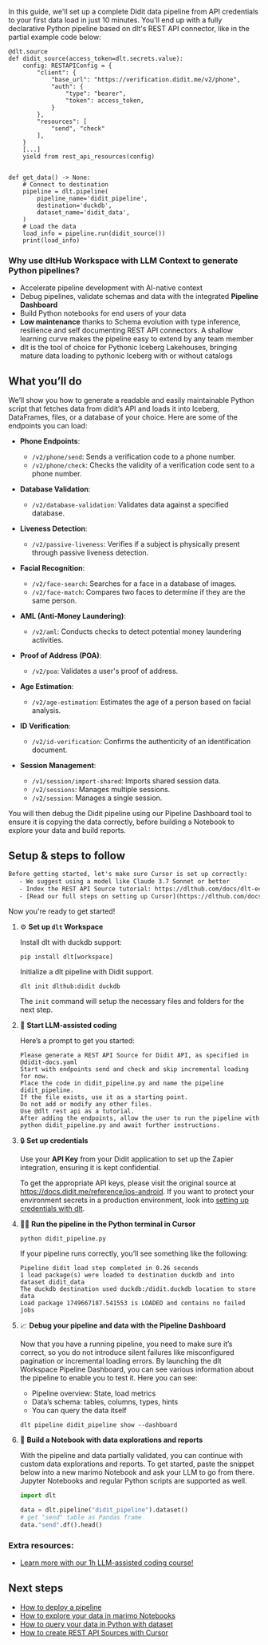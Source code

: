In this guide, we'll set up a complete Didit data pipeline from API credentials to your first data load in just 10 minutes. You'll end up with a fully declarative Python pipeline based on dlt's REST API connector, like in the partial example code below:

```python-outcome
@dlt.source
def didit_source(access_token=dlt.secrets.value):
    config: RESTAPIConfig = {
        "client": {
            "base_url": "https://verification.didit.me/v2/phone",
            "auth": {
                "type": "bearer",
                "token": access_token,
            }
        },
        "resources": [
            "send", "check"
        ],
    }
    [...]
    yield from rest_api_resources(config)


def get_data() -> None:
    # Connect to destination
    pipeline = dlt.pipeline(
        pipeline_name='didit_pipeline',
        destination='duckdb',
        dataset_name='didit_data', 
    )
    # Load the data
    load_info = pipeline.run(didit_source())
    print(load_info) 
```

### Why use dltHub Workspace with LLM Context to generate Python pipelines?

- Accelerate pipeline development with AI-native context
- Debug pipelines, validate schemas and data with the integrated **Pipeline Dashboard**
- Build Python notebooks for end users of your data
- **Low maintenance** thanks to Schema evolution with type inference, resilience and self documenting REST API connectors. A shallow learning curve makes the pipeline easy to extend by any team member
- dlt is the tool of choice for Pythonic Iceberg Lakehouses, bringing mature data loading to pythonic Iceberg with or without catalogs

## What you’ll do

We’ll show you how to generate a readable and easily maintainable Python script that fetches data from didit’s API and loads it into Iceberg, DataFrames, files, or a database of your choice. Here are some of the endpoints you can load:

- **Phone Endpoints**: 
  - `/v2/phone/send`: Sends a verification code to a phone number.
  - `/v2/phone/check`: Checks the validity of a verification code sent to a phone number.

- **Database Validation**: 
  - `/v2/database-validation`: Validates data against a specified database.

- **Liveness Detection**: 
  - `/v2/passive-liveness`: Verifies if a subject is physically present through passive liveness detection.

- **Facial Recognition**: 
  - `/v2/face-search`: Searches for a face in a database of images.
  - `/v2/face-match`: Compares two faces to determine if they are the same person.

- **AML (Anti-Money Laundering)**: 
  - `/v2/aml`: Conducts checks to detect potential money laundering activities.

- **Proof of Address (POA)**: 
  - `/v2/poa`: Validates a user's proof of address.

- **Age Estimation**: 
  - `/v2/age-estimation`: Estimates the age of a person based on facial analysis.

- **ID Verification**: 
  - `/v2/id-verification`: Confirms the authenticity of an identification document.

- **Session Management**: 
  - `/v1/session/import-shared`: Imports shared session data.
  - `/v2/sessions`: Manages multiple sessions.
  - `/v2/session`: Manages a single session.

You will then debug the Didit pipeline using our Pipeline Dashboard tool to ensure it is copying the data correctly, before building a Notebook to explore your data and build reports.

## Setup & steps to follow

```default
Before getting started, let's make sure Cursor is set up correctly:
   - We suggest using a model like Claude 3.7 Sonnet or better
   - Index the REST API Source tutorial: https://dlthub.com/docs/dlt-ecosystem/verified-sources/rest_api/ and add it to context as **@dlt rest api**
   - [Read our full steps on setting up Cursor](https://dlthub.com/docs/dlt-ecosystem/llm-tooling/cursor-restapi#23-configuring-cursor-with-documentation)
```

Now you're ready to get started!

1. ⚙️ **Set up `dlt` Workspace**
    
    Install dlt with duckdb support:
    ```shell
    pip install dlt[workspace]
    ```

    Initialize a dlt pipeline with Didit support.
    ```shell
    dlt init dlthub:didit duckdb
    ```

    The `init` command will setup the necessary files and folders for the next step.
    
2. 🤠 **Start LLM-assisted coding**
    
    Here’s a prompt to get you started:
    
    ```prompt
    Please generate a REST API Source for Didit API, as specified in @didit-docs.yaml 
    Start with endpoints send and check and skip incremental loading for now. 
    Place the code in didit_pipeline.py and name the pipeline didit_pipeline. 
    If the file exists, use it as a starting point. 
    Do not add or modify any other files. 
    Use @dlt rest api as a tutorial. 
    After adding the endpoints, allow the user to run the pipeline with python didit_pipeline.py and await further instructions.
    ```

    
3. 🔒 **Set up credentials** 
    
    Use your **API Key** from your Didit application to set up the Zapier integration, ensuring it is kept confidential.
    
    To get the appropriate API keys, please visit the original source at https://docs.didit.me/reference/ios-android.
    If you want to protect your environment secrets in a production environment, look into [setting up credentials with dlt](https://dlthub.com/docs/walkthroughs/add_credentials).
    
4. 🏃‍♀️ **Run the pipeline in the Python terminal in Cursor**
    
    ```shell
    python didit_pipeline.py
    ```
    
    If your pipeline runs correctly, you’ll see something like the following:
    
    ```shell
    Pipeline didit load step completed in 0.26 seconds
    1 load package(s) were loaded to destination duckdb and into dataset didit_data
    The duckdb destination used duckdb:/didit.duckdb location to store data
    Load package 1749667187.541553 is LOADED and contains no failed jobs
    ```
    
5. 📈 **Debug your pipeline and data with the Pipeline Dashboard**

    Now that you have a running pipeline, you need to make sure it’s correct, so you do not introduce silent failures like misconfigured pagination or incremental loading errors. By launching the dlt Workspace Pipeline Dashboard, you can see various information about the pipeline to enable you to test it. Here you can see:
    - Pipeline overview: State, load metrics
    - Data’s schema: tables, columns, types, hints
    - You can query the data itself
    
    ```shell
    dlt pipeline didit_pipeline show --dashboard
    ```
    
6. 🐍 **Build a Notebook with data explorations and reports**

    With the pipeline and data partially validated, you can continue with custom data explorations and reports. To get started, paste the snippet below into a new marimo Notebook and ask your LLM to go from there. Jupyter Notebooks and regular Python scripts are supported as well.

    
    ```python
    import dlt

   data = dlt.pipeline("didit_pipeline").dataset()
   # get "send" table as Pandas frame
   data."send".df().head()
    ```

### Extra resources:

- [Learn more with our 1h LLM-assisted coding course!](https://www.youtube.com/watch?v=GGid70rnJuM)

## Next steps

- [How to deploy a pipeline](https://dlthub.com/docs/walkthroughs/deploy-a-pipeline)
- [How to explore your data in marimo Notebooks](https://dlthub.com/docs/general-usage/dataset-access/marimo)
- [How to query your data in Python with dataset](https://dlthub.com/docs/general-usage/dataset-access/dataset)
- [How to create REST API Sources with Cursor](https://dlthub.com/docs/dlt-ecosystem/llm-tooling/cursor-restapi)